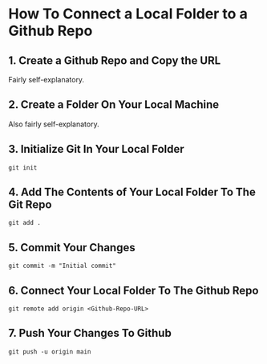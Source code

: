 # How To Connect a Local Folder to a Github Repo

## 1. Create a Github Repo and Copy the URL

Fairly self-explanatory.

## 2. Create a Folder On Your Local Machine

Also fairly self-explanatory.

## 3. Initialize Git In Your Local Folder

```
git init
```

## 4. Add The Contents of Your Local Folder To The Git Repo

```
git add .
```

## 5. Commit Your Changes

```
git commit -m "Initial commit"
```

## 6. Connect Your Local Folder To The Github Repo

```
git remote add origin <Github-Repo-URL>
```

## 7. Push Your Changes To Github

```
git push -u origin main
```
